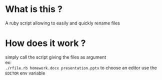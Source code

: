 # What is this ?
A ruby script allowing to easily and quickly rename files
# How does it work ?
simply call the script giving the files as argument  
ex:  
`./rfile.rb homework.docx presentation.pptx`
to choose an editor use the `EDITOR` env variable
